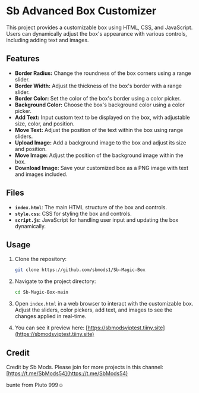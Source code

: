 # Sb Advanced Box Customizer

This project provides a customizable box using HTML, CSS, and JavaScript. Users can dynamically adjust the box's appearance with various controls, including adding text and images.

## Features

- **Border Radius:** Change the roundness of the box corners using a range slider.
- **Border Width:** Adjust the thickness of the box's border with a range slider.
- **Border Color:** Set the color of the box's border using a color picker.
- **Background Color:** Choose the box's background color using a color picker.
- **Add Text:** Input custom text to be displayed on the box, with adjustable size, color, and position.
- **Move Text:** Adjust the position of the text within the box using range sliders.
- **Upload Image:** Add a background image to the box and adjust its size and position.
- **Move Image:** Adjust the position of the background image within the box.
- **Download Image:** Save your customized box as a PNG image with text and images included.

## Files

- **`index.html`**: The main HTML structure of the box and controls.
- **`style.css`**: CSS for styling the box and controls.
- **`script.js`**: JavaScript for handling user input and updating the box dynamically.

## Usage

1. Clone the repository:
    ```bash
    git clone https://github.com/sbmods1/Sb-Magic-Box
    ```
2. Navigate to the project directory:
    ```bash
    cd Sb-Magic-Box-main
    ```
3. Open `index.html` in a web browser to interact with the customizable box. Adjust the sliders, color pickers, add text, and images to see the changes applied in real-time.

4. You can see it preview here:
   [https://sbmodsviptest.tiiny.site](https://sbmodsviptest.tiiny.site)

## Credit

Credit by Sb Mods. Please join for more projects in this channel: [https://t.me/SbMods54](https://t.me/SbMods54)

bunte from Pluto 999☺️
